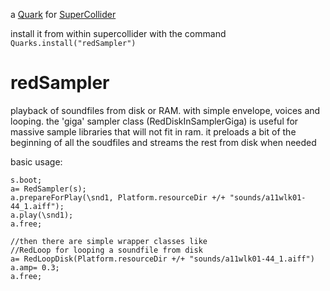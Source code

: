 a [Quark](http://supercollider-quarks.github.io/quarks/) for [SuperCollider](http://supercollider.github.io)

install it from within supercollider with the command `Quarks.install("redSampler")`

# redSampler
playback of soundfiles from disk or RAM.  with simple envelope, voices and looping.  the \'giga\' sampler class (RedDiskInSamplerGiga) is useful for massive sample libraries that will not fit in ram.  it preloads a bit of the beginning of all the soudfiles and streams the rest from disk when needed

basic usage:
```supercollider
s.boot;
a= RedSampler(s);
a.prepareForPlay(\snd1, Platform.resourceDir +/+ "sounds/a11wlk01-44_1.aiff");
a.play(\snd1);
a.free;

//then there are simple wrapper classes like
//RedLoop for looping a soundfile from disk
a= RedLoopDisk(Platform.resourceDir +/+ "sounds/a11wlk01-44_1.aiff")
a.amp= 0.3;
a.free;
```

